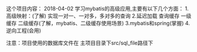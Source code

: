 
这个项目内容：
2018-04-02
学习mybatis的高级应用,主要有以下几个方面：
1.高级映射：(了解)
实现一对一、一对多，多对多的查询
2.延迟加载
查询缓存
一级缓存
二级缓存(了解，mybatis、二级缓存使用场景)
3.mybatis和spring(掌握)
4.逆向工程(会用)


注意：项目使用的数据库文件在 主项目目录下src/sql_file路径下